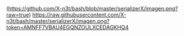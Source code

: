 (https://github.com/X-n3t/bash/blob/master/serializerX/imagen.png?raw=true)
https://raw.githubusercontent.com/X-n3t/bash/master/serializerX/imagen.png?token=AMNFF7VBAU4EGQNZOULXCEDAGKHQ4
